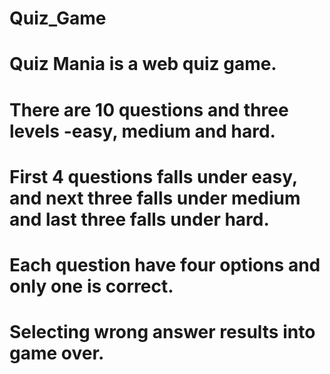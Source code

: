 # Quiz_Game
# Quiz Mania is a web quiz game.
# There are 10 questions and three levels -easy, medium and hard.
# First 4 questions falls under easy, and next three falls under medium and last three falls under hard.
# Each question have four options and only one is correct.
# Selecting wrong answer results into game over. 
